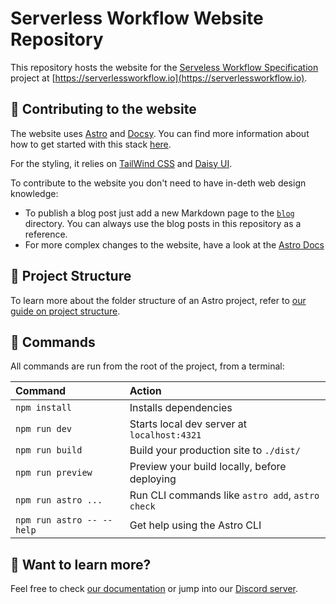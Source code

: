 # Serverless Workflow Website Repository

This repository hosts the website for the [Serveless Workflow Specification](https://github.com/serverlessworkflow/specification) project at [https://serverlessworkflow.io](https://serverlessworkflow.io).

## 🧑 Contributing to the website

The website uses [Astro](https://astro.build/) and [Docsy](https://www.docsy.dev/). You can find more information about how to get started with this stack [here](https://docs.astro.build/en/getting-started/).

For the styling, it relies on [TailWind CSS](https://tailwindcss.com/) and [Daisy UI](https://daisyui.com/).

To contribute to the website you don't need to have in-deth web design knowledge:
- To publish a blog post just add a new Markdown page to the [`blog`](src/content/blog) directory. You can always use the blog posts in this repository as a reference. 
- For more complex changes to the website, have a look at the [Astro Docs](https://docs.astro.build/en/getting-started/)

## 🚀 Project Structure

To learn more about the folder structure of an Astro project, refer to [our guide on project structure](https://docs.astro.build/en/basics/project-structure/).

## 🧞 Commands

All commands are run from the root of the project, from a terminal:

| Command                   | Action                                           |
| :------------------------ | :----------------------------------------------- |
| `npm install`             | Installs dependencies                            |
| `npm run dev`             | Starts local dev server at `localhost:4321`      |
| `npm run build`           | Build your production site to `./dist/`          |
| `npm run preview`         | Preview your build locally, before deploying     |
| `npm run astro ...`       | Run CLI commands like `astro add`, `astro check` |
| `npm run astro -- --help` | Get help using the Astro CLI                     |

## 👀 Want to learn more?

Feel free to check [our documentation](https://docs.astro.build) or jump into our [Discord server](https://astro.build/chat).
